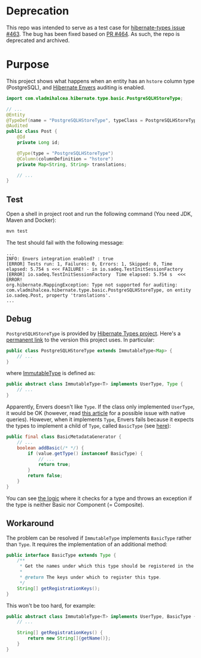 # Deprecation
This repo was intended to serve as a test case for [hibernate-types issue #463](https://github.com/vladmihalcea/hibernate-types/issues/463). The bug has been fixed based on [PR #464](https://github.com/vladmihalcea/hibernate-types/pull/464). As such, the repo is deprecated and archived.

# Purpose

This project shows what happens when an entity has an `hstore` column type (PostgreSQL),
and [Hibernate Envers](https://hibernate.org/orm/envers/) auditing is enabled.

```java
import com.vladmihalcea.hibernate.type.basic.PostgreSQLHStoreType;

// ...
@Entity
@TypeDef(name = "PostgreSQLHStoreType", typeClass = PostgreSQLHStoreType.class)
@Audited
public class Post {
    @Id
    private Long id;

    @Type(type = "PostgreSQLHStoreType")
    @Column(columnDefinition = "hstore")
    private Map<String, String> translations;

    // ...
}
```

## Test

Open a shell in project root and run the following command (You need JDK, Maven and Docker):

```bash
mvn test
```

The test should fail with the following message:

```text
...
INFO: Envers integration enabled? : true
[ERROR] Tests run: 1, Failures: 0, Errors: 1, Skipped: 0, Time elapsed: 5.754 s <<< FAILURE! - in io.sadeq.TestInitSessionFactory
[ERROR] io.sadeq.TestInitSessionFactory  Time elapsed: 5.754 s  <<< ERROR!
org.hibernate.MappingException: Type not supported for auditing: com.vladmihalcea.hibernate.type.basic.PostgreSQLHStoreType, on entity io.sadeq.Post, property 'translations'.
...
```

## Debug

`PostgreSQLHStoreType` is provided by [Hibernate Types project](https://github.com/vladmihalcea/hibernate-types).
Here's
a [permanent link](https://github.com/vladmihalcea/hibernate-types/blob/697c7a6b379972bbd6514463717ee9d10b840619/hibernate-types-55/src/main/java/com/vladmihalcea/hibernate/type/basic/PostgreSQLHStoreType.java)
to the version this project uses. In particular:

```java
public class PostgreSQLHStoreType extends ImmutableType<Map> {
    // ...
}
```

where [ImmutableType](https://github.com/vladmihalcea/hibernate-types/blob/697c7a6b379972bbd6514463717ee9d10b840619/hibernate-types-55/src/main/java/com/vladmihalcea/hibernate/type/ImmutableType.java)
is defined as:

```java
public abstract class ImmutableType<T> implements UserType, Type {
    // ...
}
```

Apparently, Envers doesn't like `Type`. If the class only implemented `UserType`, it would be OK (however,
read [this article](https://vladmihalcea.com/hibernate-no-dialect-mapping-for-jdbc-type/) for a possible issue with
native queries). However, when it implements `Type`, Envers fails because it expects the types to implement a child
of `Type`, called `BasicType` (see [here](https://github.com/hibernate/hibernate-orm/blob/d0e5692026a631dfa925be933a14e0e9b5cc6829/hibernate-envers/src/main/java/org/hibernate/envers/configuration/internal/metadata/BasicMetadataGenerator.java#L46)):

```java
public final class BasicMetadataGenerator {
    // ...
    boolean addBasic(/* */) {
        if (value.getType() instanceof BasicType) {
            // ...
            return true;
        }
        return false;
    }
}
```

You can
see [the logic](https://github.com/hibernate/hibernate-orm/blob/d0e5692026a631dfa925be933a14e0e9b5cc6829/hibernate-envers/src/main/java/org/hibernate/envers/configuration/internal/metadata/AuditMetadataGenerator.java#L199-L215)
where it checks for a type and throws an exception if the type is neither Basic nor Component (= Composite).

## Workaround

The problem can be resolved if `ImmutableType` implements `BasicType` rather than `Type`. It requires the implementation
of an additional method:

```java
public interface BasicType extends Type {
    /**
     * Get the names under which this type should be registered in the type registry.
     *
     * @return The keys under which to register this type.
     */
    String[] getRegistrationKeys();
}
```

This won't be too hard, for example:

```java
public abstract class ImmutableType<T> implements UserType, BasicType {
    // ...

    String[] getRegistrationKeys() {
        return new String[]{getName()};
    }
}
```